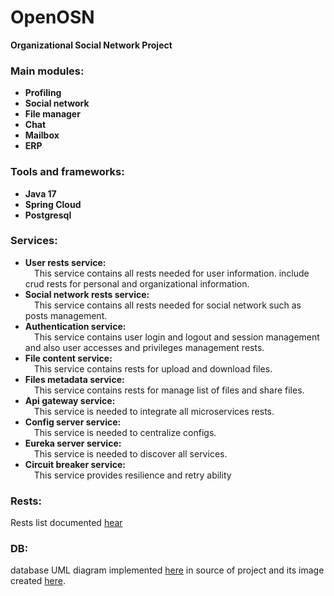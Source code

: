 # OpenOSN

<b>Organizational Social Network Project</b>

<h3>Main modules:</h3>

* <b>Profiling</b>
* <b>Social network</b>
* <b>File manager</b>
* <b>Chat</b>
* <b>Mailbox</b>
* <b>ERP</b>

<h3>Tools and frameworks:</h3>

* <b>Java 17</b>
* <b>Spring Cloud</b>
* <b>Postgresql</b>

<h3>Services:</h3>

* <b>User rests service:</b><br/>&emsp;This service contains all rests needed for user information.
  include crud rests for personal and organizational information.
* <b>Social network rests service:</b><br/>&emsp;This service contains all rests needed for social network such as posts
  management.
* <b>Authentication service:</b><br/>&emsp;This service contains user login and logout and session management and also user
  accesses and privileges management rests.
* <b>File content service:</b><br/>&emsp;This service contains rests for upload and download files.
* <b>Files metadata service:</b> <br/>&emsp;This service contains rests for manage list of files and share files.
* <b>Api gateway service:</b><br/>&emsp;This service is needed to integrate all microservices rests.
* <b>Config server service:</b><br/>&emsp;This service is needed to centralize configs.
* <b>Eureka server service:</b><br/>&emsp;This service is needed to discover all services.
* <b>Circuit breaker service:</b><br/>&emsp;This service provides resilience and retry ability

<h3>Rests:</h3>
Rests list documented <a href="./RESTS.md">hear</a>

<h3>DB:</h3>
database UML diagram implemented <a href="./openosn.uml">here</a> in source of project and its image created <a href="./openosn.uml.jpg">here</a>. 
